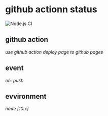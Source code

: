 # github actionn status

![Node.js CI](https://github.com/json-HB/gitAction/workflows/Node.js%20CI/badge.svg?branch=master&event=push)

## github action

_use github action deploy page to github pages_

## event

_on: push_

## evvironment

_node [10.x]_

